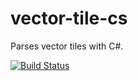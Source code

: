 # vector-tile-cs
Parses vector tiles with C#.

[![Build Status](https://travis-ci.com/mapbox/vector-tile-cs.svg?token=hLpUd9oZwpjSs5JzfqFa&branch=mono)](https://travis-ci.com/mapbox/vector-tile-cs)